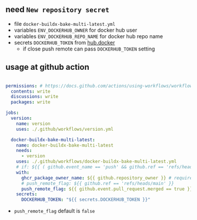 ## need `New repository secret`

- file `docker-buildx-bake-multi-latest.yml`
- variables `ENV_DOCKERHUB_OWNER` for docker hub user
- variables `ENV_DOCKERHUB_REPO_NAME` for docker hub repo name
- secrets `DOCKERHUB_TOKEN` from [hub.docker](https://hub.docker.com/settings/security)
    - if close push remote can pass `DOCKERHUB_TOKEN` setting

## usage at github action

```yml

permissions: # https://docs.github.com/actions/using-workflows/workflow-syntax-for-github-actions#permissions
  contents: write
  discussions: write
  packages: write

jobs:
  version:
    name: version
    uses: ./.github/workflows/version.yml

  docker-buildx-bake-multi-latest:
    name: docker-buildx-bake-multi-latest
    needs:
      - version
    uses: ./.github/workflows/docker-buildx-bake-multi-latest.yml
    # if: ${{ ( github.event_name == 'push' && github.ref == 'refs/heads/main' ) || github.base_ref == 'main' }}
    with:
      ghcr_package_owner_name: ${{ github.repository_owner }} # required for ghcr.io
      # push_remote_flag: ${{ github.ref == 'refs/heads/main' }}
      push_remote_flag: ${{ github.event.pull_request.merged == true }}
    secrets:
      DOCKERHUB_TOKEN: "${{ secrets.DOCKERHUB_TOKEN }}"
```

- `push_remote_flag` default is `false`